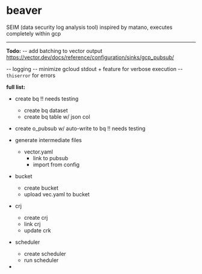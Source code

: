 # beaver

SEIM (data security log analysis tool)
inspired by matano, executes completely within gcp

----



**Todo:**
-- add batching to vector output
https://vector.dev/docs/reference/configuration/sinks/gcp_pubsub/


-- logging
-- minimize gcloud stdout + feature for verbose execution
-- `thiserror` for errors

**full list:** 
- create bq !! needs testing
  - create bq dataset
  - create bq table w/ json col
- create o_pubsub w/ auto-write to bq !! needs testing
- generate intermediate files
  - vector.yaml
    - link to pubsub
    - import from config
- bucket
  - create bucket
  - upload vec.yaml to bucket
- crj
  - create crj
  - link crj
  - update crk
- scheduler
  - create scheduler
  - run scheduler 

- 

